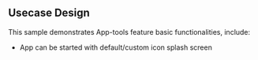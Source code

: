 ## Usecase Design

This sample demonstrates App-tools feature basic functionalities, include:

* App can be started with default/custom icon splash screen
